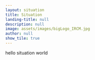 ```yaml
---
layout: situation
title: Situation
landing-title: null
description: null
image: assets/images/bigLogo_IRCM.jpg
author: null
show_tile: true
---
```


hello situation world
